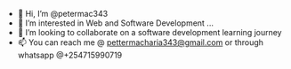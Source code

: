 - 👋 Hi, I’m @petermac343
- 👀 I’m interested in Web and Software Development ...
- 💞️ I’m looking to collaborate on a software development learning journey
- 📫 You can reach me @ pettermacharia343@gmail.com or through whatsapp @+254715990719

<!---
petermac343/petermac343 is a ✨ special ✨ repository because its `README.md` (this file) appears on your GitHub profile.
You can click the Preview link to take a look at your changes.
--->
